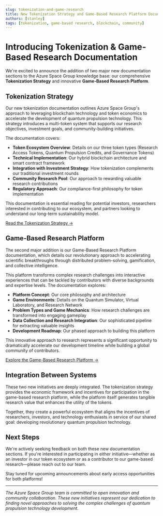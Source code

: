 ```yaml
---
slug: tokenization-and-game-research
title: New Tokenization Strategy and Game-Based Research Platform Documentation
authors: [stanley]
tags: [tokenization, game-based research, blockchain, community]
---
```


# Introducing Tokenization & Game-Based Research Documentation

We're excited to announce the addition of two major new documentation sections to the Azure Space Group knowledge base: our comprehensive **Tokenization Strategy** and innovative **Game-Based Research Platform**.

<!-- truncate -->

## Tokenization Strategy

Our new tokenization documentation outlines Azure Space Group's approach to leveraging blockchain technology and token economics to accelerate the development of quantum propulsion technology. This strategy introduces a multi-token system that supports our research objectives, investment goals, and community-building initiatives.

The documentation covers:

- **Token Ecosystem Overview**: Details on our three token types (Research Access Tokens, Quantum Propulsion Credits, and Governance Tokens)
- **Technical Implementation**: Our hybrid blockchain architecture and smart contract framework
- **Integration with Investment Strategy**: How tokenization complements our traditional investment rounds
- **Community Research Pool**: Our approach to rewarding valuable research contributions
- **Regulatory Approach**: Our compliance-first philosophy for token implementation

This documentation is essential reading for potential investors, researchers interested in contributing to our ecosystem, and partners looking to understand our long-term sustainability model.

[Read the Tokenization Strategy →](/docs/tokenization-strategy)

## Game-Based Research Platform

The second major addition is our Game-Based Research Platform documentation, which details our revolutionary approach to accelerating scientific breakthroughs through distributed problem-solving, gamification, and collective intelligence.

This platform transforms complex research challenges into interactive experiences that can be tackled by contributors with diverse backgrounds and expertise levels. The documentation explores:

- **Platform Concept**: Our core philosophy and architecture
- **Game Environments**: Details on the Quantum Simulator, Virtual Laboratory, and Research Network
- **Problem Types and Game Mechanics**: How research challenges are transformed into engaging gameplay
- **Data Collection and Research Integration**: Our sophisticated pipeline for extracting valuable insights
- **Development Roadmap**: Our phased approach to building this platform

This innovative approach to research represents a significant opportunity to dramatically accelerate our development timeline while building a global community of contributors.

[Explore the Game-Based Research Platform →](/docs/research-documentation/game-based-research-platform)

## Integration Between Systems

These two new initiatives are deeply integrated. The tokenization strategy provides the economic framework and incentives for participation in the game-based research platform, while the platform itself generates tangible research value that enhances the utility of the tokens.

Together, they create a powerful ecosystem that aligns the incentives of researchers, investors, and technology enthusiasts in service of our shared goal: developing revolutionary quantum propulsion technology.

## Next Steps

We're actively seeking feedback on both these new documentation sections. If you're interested in participating in either initiative—whether as an investor in our token ecosystem or as a contributor to our game-based research—please reach out to our team.

Stay tuned for upcoming announcements about early access opportunities for both platforms!

---

*The Azure Space Group team is committed to open innovation and community collaboration. These new initiatives represent our dedication to finding novel approaches to solving the complex challenges of quantum propulsion technology development.* 